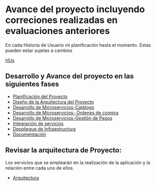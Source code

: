 # Avance del proyecto incluyendo correciones realizadas en evaluaciones anteriores

En cada Historia de Usuario mi planificación hasta el momento. Estas pueden estar sujetas a cambios

[HUs](https://github.com/ccvaillant1992/UniTradicional/blob/master/docs/HU-HistoriasUsuario.md)

## Desarrollo y Avance del proyecto en las siguientes fases 

- [Planificación del Proyecto](https://github.com/ccvaillant1992/UniTradicional/milestone/5)
- [Diseño de la Arquitectura del Proyecto](https://github.com/ccvaillant1992/UniTradicional/milestone/12)
- [Desarrollo de Microservicios-Catálogo](https://github.com/ccvaillant1992/UniTradicional/milestone/10)
- [Desarrollo de Microservicios- Órdenes de compra](https://github.com/ccvaillant1992/UniTradicional/milestone/7)
- [Desarrollo de Microservicios-Gestión de Pagos](https://github.com/ccvaillant1992/UniTradicional/milestone/11)
- [Integración de servicios](https://github.com/ccvaillant1992/UniTradicional/milestone/14)
- [Despliegue de Infraestructura](https://github.com/ccvaillant1992/UniTradicional/milestone/13)
- [Documentación](https://github.com/ccvaillant1992/UniTradicional/milestone/15)

## Revisar la arquitectura de Proyecto:

Los servicios que se emplearán en la realización de la aplicación y la relación entre cada uno de ellos. 
- [Arquitectura](https://github.com/ccvaillant1992/UniTradicional/blob/master/docs/ArquitecturaProyecto.md)

